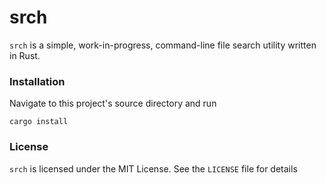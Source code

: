 # srch

`srch` is a simple, work-in-progress, command-line file search utility written in Rust.

### Installation

Navigate to this project's source directory and run

    cargo install

### License

`srch` is licensed under the MIT License. See the `LICENSE` file for details
